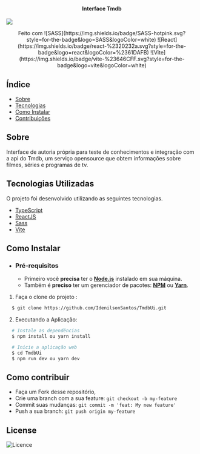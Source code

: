 <h4 align="center">
    <b>Interface Tmdb</b> 
</h4>

![](https://res.cloudinary.com/djgvgwuwe/image/upload/v1719767791/portfolio/g9zi9jmmj4s3wwjjqbsj.png)

<p align="center" display="flex">
Feito com
  ![SASS](https://img.shields.io/badge/SASS-hotpink.svg?style=for-the-badge&logo=SASS&logoColor=white) 
  ![React](https://img.shields.io/badge/react-%2320232a.svg?style=for-the-badge&logo=react&logoColor=%2361DAFB)
  ![Vite](https://img.shields.io/badge/vite-%23646CFF.svg?style=for-the-badge&logo=vite&logoColor=white)
</p>

## Índice

- [Sobre](#sobre)
- [Tecnologias](#tecnologias)
- [Como Instalar](#instalar)
- [Contribuições](#contribuir)

<a id="sobre"></a>

## Sobre

Interface de autoria própria para teste de conhecimentos e integração com a api do Tmdb, um serviço opensource que obtem informações sobre filmes, séries e programas de tv.

<a id="tecnologias"></a>

## Tecnologias Utilizadas

O projeto foi desenvolvido utilizando as seguintes tecnologias.

- [TypeScript](https://www.typescriptlang.org/)
- [ReactJS](https://reactjs.org/)
- [Sass](https://sass-lang.com/)
- [Vite](https://vitejs.dev/)

<a id="instalar"></a>

## Como Instalar

- ### **Pré-requisitos**

  - Primeiro você **precisa** ter o **[Node.js](https://nodejs.org/en/)** instalado em sua  máquina.
  - Também é **preciso** ter um gerenciador de pacotes: **[NPM](https://www.npmjs.com/)** ou **[Yarn](https://yarnpkg.com/)**.

1. Faça o clone do projeto :

```sh
  $ git clone https://github.com/IdenilsonSantos/TmdbUi.git
```

2. Executando a Aplicação:

```sh
  # Instale as dependências
  $ npm install ou yarn install

  # Inicie a aplicação web
  $ cd TmdbUi
  $ npm run dev ou yarn dev
```

<a id="contribuir"></a>

## Como contribuir

- Faça um Fork desse repositório,
- Crie uma branch com a sua feature: `git checkout -b my-feature`
- Commit suas mudanças: `git commit -m 'feat: My new feature'`
- Push a sua branch: `git push origin my-feature`

## License

![Licence](https://img.shields.io/github/license/Ileriayo/markdown-badges?style=for-the-badge)
